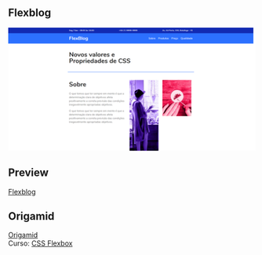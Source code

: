 ## Flexblog
![alt text](design/screen.png)
## Preview
[Flexblog](https://flexblog-ten-swart.now.sh/src/index.html)
## Origamid  
[Origamid](https://www.origamid.com)  
Curso: [CSS Flexbox](https://www.origamid.com/curso/css-flexbox)
